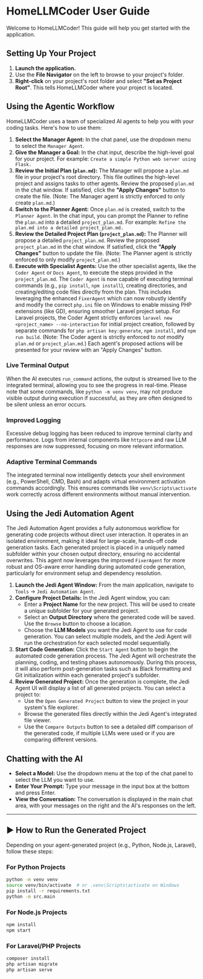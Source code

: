# HomeLLMCoder User Guide

Welcome to HomeLLMCoder! This guide will help you get started with the application.

## Setting Up Your Project

1.  **Launch the application.**
2.  Use the **File Navigator** on the left to browse to your project's folder.
3.  **Right-click** on your project's root folder and select **"Set as Project Root"**. This tells HomeLLMCoder where your project is located.

## Using the Agentic Workflow

HomeLLMCoder uses a team of specialized AI agents to help you with your coding tasks. Here's how to use them:

1.  **Select the Manager Agent:** In the chat panel, use the dropdown menu to select the `Manager Agent`.
2.  **Give the Manager a Goal:** In the chat input, describe the high-level goal for your project. For example: `Create a simple Python web server using Flask.`
3.  **Review the Initial Plan (`plan.md`):** The Manager will propose a `plan.md` file in your project's root directory. This file outlines the high-level project and assigns tasks to other agents. Review the proposed `plan.md` in the chat window. If satisfied, click the **"Apply Changes"** button to create the file. (Note: The Manager agent is strictly enforced to only create `plan.md`.)
4.  **Switch to the Planner Agent:** Once `plan.md` is created, switch to the `Planner Agent`. In the chat input, you can prompt the Planner to refine the `plan.md` into a detailed `project_plan.md`. For example: `Refine the plan.md into a detailed project_plan.md.`
5.  **Review the Detailed Project Plan (`project_plan.md`):** The Planner will propose a detailed `project_plan.md`. Review the proposed `project_plan.md` in the chat window. If satisfied, click the **"Apply Changes"** button to update the file. (Note: The Planner agent is strictly enforced to only modify `project_plan.md`.)
6.  **Execute with Specialist Agents:** Use the other specialist agents, like the `Coder Agent` or `Docs Agent`, to execute the steps provided in the `project_plan.md`. The `Coder Agent` is now capable of executing terminal commands (e.g., `pip install`, `npm install`), creating directories, and creating/editing code files directly from the plan. This includes leveraging the enhanced `FixerAgent` which can now robustly identify and modify the correct `php.ini` file on Windows to enable missing PHP extensions (like GD), ensuring smoother Laravel project setup. For Laravel projects, the Coder Agent strictly enforces `laravel new <project_name> --no-interaction` for initial project creation, followed by separate commands for `php artisan key:generate`, `npm install`, and `npm run build`. (Note: The Coder agent is strictly enforced to *not* modify `plan.md` or `project_plan.md`.) Each agent's proposed actions will be presented for your review with an "Apply Changes" button.

### Live Terminal Output
When the AI executes `run_command` actions, the output is streamed live to the integrated terminal, allowing you to see the progress in real-time. Please note that some commands, like `python -m venv venv`, may not produce visible output during execution if successful, as they are often designed to be silent unless an error occurs.

### Improved Logging
Excessive debug logging has been reduced to improve terminal clarity and performance. Logs from internal components like `httpcore` and raw LLM responses are now suppressed, focusing on more relevant information.

### Adaptive Terminal Commands
The integrated terminal now intelligently detects your shell environment (e.g., PowerShell, CMD, Bash) and adapts virtual environment activation commands accordingly. This ensures commands like `venv\Scripts\activate` work correctly across different environments without manual intervention.

## Using the Jedi Automation Agent

The Jedi Automation Agent provides a fully autonomous workflow for generating code projects without direct user interaction. It operates in an isolated environment, making it ideal for large-scale, hands-off code generation tasks. Each generated project is placed in a uniquely named subfolder within your chosen output directory, ensuring no accidental overwrites. This agent now leverages the improved `FixerAgent` for more robust and OS-aware error handling during automated code generation, particularly for environment setup and dependency resolution.

1.  **Launch the Jedi Agent Window:** From the main application, navigate to `Tools` -> `Jedi Automation Agent`.
2.  **Configure Project Details:** In the Jedi Agent window, you can:
    -   Enter a **Project Name** for the new project. This will be used to create a unique subfolder for your generated project.
    -   Select an **Output Directory** where the generated code will be saved. Use the `Browse` button to choose a location.
    -   Choose the **LLM Models** you want the Jedi Agent to use for code generation. You can select multiple models, and the Jedi Agent will run the orchestration for each selected model sequentially.
3.  **Start Code Generation:** Click the `Start Agent` button to begin the automated code generation process. The Jedi Agent will orchestrate the planning, coding, and testing phases autonomously. During this process, it will also perform post-generation tasks such as Black formatting and Git initialization within each generated project's subfolder.
4.  **Review Generated Project:** Once the generation is complete, the Jedi Agent UI will display a list of all generated projects. You can select a project to:
    -   Use the `Open Generated Project` button to view the project in your system's file explorer.
    -   Browse the generated files directly within the Jedi Agent's integrated file viewer.
    -   Use the `Compare Outputs` button to see a detailed diff comparison of the generated code, if multiple LLMs were used or if you are comparing different versions.

## Chatting with the AI

-   **Select a Model:** Use the dropdown menu at the top of the chat panel to select the LLM you want to use.
-   **Enter Your Prompt:** Type your message in the input box at the bottom and press Enter.
-   **View the Conversation:** The conversation is displayed in the main chat area, with your messages on the right and the AI's responses on the left.

---

## ▶️ How to Run the Generated Project

Depending on your agent-generated project (e.g., Python, Node.js, Laravel), follow these steps:

### For Python Projects
```bash
python -m venv venv
source venv/bin/activate  # or .venv\Scripts\activate on Windows
pip install -r requirements.txt
python -m src.main
```

### For Node.js Projects
```bash
npm install
npm start
```

### For Laravel/PHP Projects
```bash
composer install
php artisan migrate
php artisan serve
```
